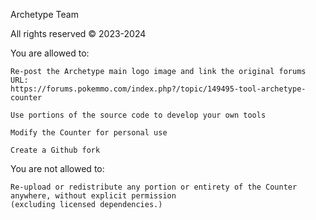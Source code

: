 Archetype Team

All rights reserved © 2023-2024

You are allowed to:

    Re-post the Archetype main logo image and link the original forums URL:
    https://forums.pokemmo.com/index.php?/topic/149495-tool-archetype-counter 

    Use portions of the source code to develop your own tools

    Modify the Counter for personal use

    Create a Github fork


You are not allowed to:

    Re-upload or redistribute any portion or entirety of the Counter anywhere, without explicit permission
    (excluding licensed dependencies.)
